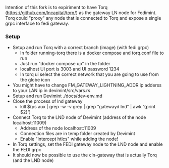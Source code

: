 Intention of this fork is to expiriment to have Torq (https://github.com/lncapital/torq/) as the gateway LN node for Fedimint. Torq could "proxy" any node that is connected to Torq and expose a single grpc interface to fedi gateway.

### Setup

- Setup and run Torq with a correct branch (image) (with fedi grpc)
  - In folder running-torq there is a docker compose and torq.conf file to run
  - Just run "docker compose up" in the folder
  - localhost UI port is 3003 and UI password 1234
  - In torq ui select the correct network that you are going to use from the globe icon
- You might have to change FM_GATEWAY_LIGHTNING_ADDR ip adderss to your LAN ip in devimint/src/vars.rs
- Setup and run Devimint ./docs/dev-env.md
- Close the process of lnd gateway
  -  kill $(ps aux | grep -w -v grep | grep "gatewayd lnd" | awk '{print $2}')
- Connect Torq to the LND node of Devimint (address of the node localhost:11009)
  - Address of the node localhost:11009
  - Connection files are in temp folder created by Devimint
  - Enable "intercept htlcs" while adding the node!
- In Torq settings, set the FEDI gateway node to the LND node and enable the FEDI grpc 
- It should now be possible to use the cln-gateway that is actually Torq (and the LND node)
